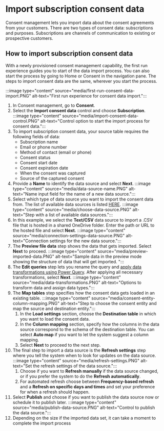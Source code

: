 # Import subscription consent data

Consent management lets you import data about the consent agreements from your customers. There are two types of consent data: subscriptions and purposes. Subscriptions are channels of communication to existing or prospective customers. 

## How to import subscription consent data

With a newly provisioned consent management capability, the first run experience guides you to start of the data import process. You can also start the process by going to Home or Consent in the navigation pane. The steps to import consent data are the same, wherever you start the process. 

:::image type="content" source="media/first-run-consent-data-import.PNG" alt-text="First run experience for consent data import.":::

1. In Consent management, go to **Consent**.
1. Select the **Import consent data** control and choose **Subscription**.
   :::image type="content" source="media/import-consent-data-control.PNG" alt-text="Control option to start the import process for consent data.":::
1. To import subscription consent data, your source table requires the following fields of data: 
   - Subscription name
   - Email or phone number
   - Method of contact (email or phone)
   - Consent status
   - Consent start date
   - Consent expiration date
   - When the consent was captured
   - Source of the captured consent
1. Provide a **Name** to identify the data source and select **Next**.
   :::image type="content" source="media/data-source-name.PNG" alt-text="Name input field for the name of a new data source.":::
1. Select which type of data source you want to import the consent data from. The list of available data sources is listed [HERE](tbd.md).
   :::image type="content" source="media/choose-data-source.PNG" alt-text="Step with a list of available data sources.":::
1. In this example, we select the **Text/CSV** data source to import a .CSV file that is hosted in a shared OneDrive folder. Enter the path or URL to the hosted file and select **Next**. 
   :::image type="content" source="media/connection-settings-data-source.PNG" alt-text="Connection settings for the new data source.":::
1. The **Preview file data** step shows the data that gets imported. Select **Next** to proceed. 
   :::image type="content" source="media/preview-imported-data.PNG" alt-text="Sample data in the preview mode showing the structure of data that will get imported. ":::
1. The **Edit queries** step lets you rename the query and [apply data transformations using Power Query](/power-query/power-query-ui.md). After applying all necessary transformations, select **Next**.
   :::image type="content" source="media/data-transformations.PNG" alt-text="Options to transform data and assign data types.":::
1. The **Map tables** step specifies how the consent data gets loaded in an existing table. 
   :::image type="content" source="media/consent-entity-column-mapping.PNG" alt-text="Step to choose the consent entity and map the source and destination entity.":::
    1. In the **Load settings** section, choose the **Destination table** in which you want to load the consent data. 
    1. In the **Column mapping** section, specify how the columns in the data source correspond to the schema of the destination table. You can select **Auto map** if you want to let the system suggest a column mapping.
    1. Select **Next** to proceed to the next step. 
1. The final step to import a data source is the **Refresh settings** step where you tell the system when to look for updates on the data source. 
   :::image type="content" source="media/refresh-settings.PNG" alt-text="Set the refresh settings of the data source.":::
    1. Choose if you want to **Refresh manually** if the data source changed, or if you prefer the system to do the **Refresh automatically**.
    1. For automated refresh choose between  **Frequency-based refresh** and a **Refresh on specific days and times** and set your preference for when a refresh should happen.
1. Select **Publish** and choose if you want to publish the data source now or schedule it to publish later. 
   :::image type="content" source="media/publish-data-source.PNG" alt-text="Control to publish the data source.":::
1. Depending on the size if the imported data set, it can take a moment to complete the import process